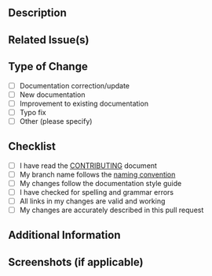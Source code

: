 ## Description

<!-- Please include a summary of the changes and relevant context. -->

## Related Issue(s)

<!-- Please link to any related issue(s) here using the GitHub issue linking syntax: #issue-number -->

## Type of Change

<!-- Please check the relevant options by putting an "x" in the brackets -->

- [ ] Documentation correction/update
- [ ] New documentation
- [ ] Improvement to existing documentation
- [ ] Typo fix
- [ ] Other (please specify)

## Checklist

<!-- Please check all applicable items by putting an "x" in the brackets -->

- [ ] I have read the [CONTRIBUTING](../CONTRIBUTING.md) document
- [ ] My branch name follows the [naming convention](.github/branch-naming-convention.md)
- [ ] My changes follow the documentation style guide
- [ ] I have checked for spelling and grammar errors
- [ ] All links in my changes are valid and working
- [ ] My changes are accurately described in this pull request

## Additional Information

<!-- Any additional information or context about the changes -->

## Screenshots (if applicable)

<!-- If your changes include visual elements, please add screenshots to help explain your changes -->
